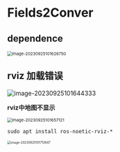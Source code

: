 # Fields2Conver



## dependence

<img src="D:\Work_Station\Documents\note\othe_file\Lankuaikei\fields2cover\images\image-20230925101626750.png" alt="image-20230925101626750" style="zoom:67%;" />



## rviz 加载错误

![image-20230925101644333](D:\Work_Station\Documents\note\othe_file\Lankuaikei\fields2cover\images\image-20230925101644333.png)

**rviz中地图不显示**

<img src="D:\Work_Station\Documents\note\othe_file\Lankuaikei\fields2cover\images\image-20230925101657121.png" alt="image-20230925101657121" style="zoom:67%;" />





```shell
sudo apt install ros-noetic-rviz-*
```

<img src="D:\Work_Station\Documents\note\othe_file\Lankuaikei\fields2cover\images\image-20230925101712647.png" alt="image-20230925101712647" style="zoom:50%;" />